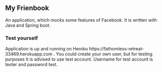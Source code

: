 <h2>My Frienbook</h2>

An application, which mocks some features of Facebook. It is written with Java and Spring boot.

<h3>Test yourself</h3>
Application is up and running on Heroku https://fathomless-retreat-33469.herokuapp.com . You could create your own user, but for testing purposes it is advised to use test account. Username for test account is tester and password test.

